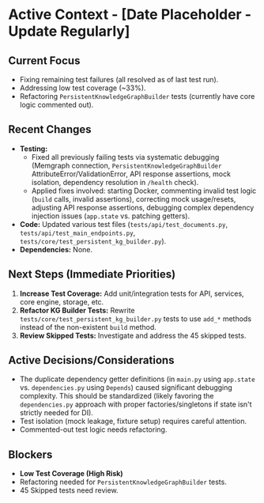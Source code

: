 # Active Context - [Date Placeholder - Update Regularly]

## Current Focus
- Fixing remaining test failures (all resolved as of last test run).
- Addressing low test coverage (~33%).
- Refactoring `PersistentKnowledgeGraphBuilder` tests (currently have core logic commented out).

## Recent Changes
- **Testing:**
    - Fixed all previously failing tests via systematic debugging (Memgraph connection, `PersistentKnowledgeGraphBuilder` AttributeError/ValidationError, API response assertions, mock isolation, dependency resolution in `/health` check).
    - Applied fixes involved: starting Docker, commenting invalid test logic (`build` calls, invalid assertions), correcting mock usage/resets, adjusting API response assertions, debugging complex dependency injection issues (`app.state` vs. patching getters).
- **Code:** Updated various test files (`tests/api/test_documents.py`, `tests/api/test_main_endpoints.py`, `tests/core/test_persistent_kg_builder.py`).
- **Dependencies:** None.

## Next Steps (Immediate Priorities)
1.  **Increase Test Coverage:** Add unit/integration tests for API, services, core engine, storage, etc.
2.  **Refactor KG Builder Tests:** Rewrite `tests/core/test_persistent_kg_builder.py` tests to use `add_*` methods instead of the non-existent `build` method.
3.  **Review Skipped Tests:** Investigate and address the 45 skipped tests.

## Active Decisions/Considerations
- The duplicate dependency getter definitions (in `main.py` using `app.state` vs. `dependencies.py` using `Depends`) caused significant debugging complexity. This should be standardized (likely favoring the `dependencies.py` approach with proper factories/singletons if state isn't strictly needed for DI).
- Test isolation (mock leakage, fixture setup) requires careful attention.
- Commented-out test logic needs refactoring.

## Blockers
- **Low Test Coverage (High Risk)**
- Refactoring needed for `PersistentKnowledgeGraphBuilder` tests.
- 45 Skipped tests need review. 